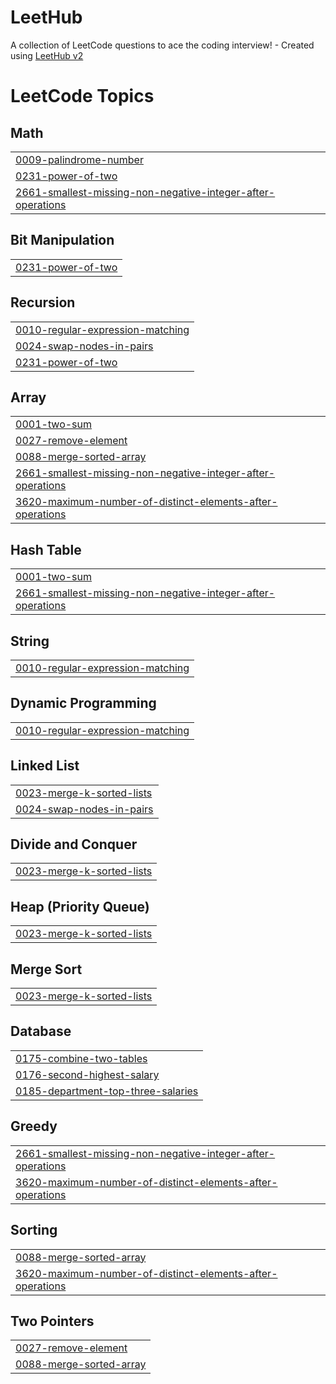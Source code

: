# LeetHub
A collection of LeetCode questions to ace the coding interview! - Created using [LeetHub v2](https://github.com/arunbhardwaj/LeetHub-2.0)

<!---LeetCode Topics Start-->
# LeetCode Topics
## Math
|  |
| ------- |
| [0009-palindrome-number](https://github.com/kheedogg/LeetHub/tree/master/0009-palindrome-number) |
| [0231-power-of-two](https://github.com/kheedogg/LeetHub/tree/master/0231-power-of-two) |
| [2661-smallest-missing-non-negative-integer-after-operations](https://github.com/kheedogg/LeetHub/tree/master/2661-smallest-missing-non-negative-integer-after-operations) |
## Bit Manipulation
|  |
| ------- |
| [0231-power-of-two](https://github.com/kheedogg/LeetHub/tree/master/0231-power-of-two) |
## Recursion
|  |
| ------- |
| [0010-regular-expression-matching](https://github.com/kheedogg/LeetHub/tree/master/0010-regular-expression-matching) |
| [0024-swap-nodes-in-pairs](https://github.com/kheedogg/LeetHub/tree/master/0024-swap-nodes-in-pairs) |
| [0231-power-of-two](https://github.com/kheedogg/LeetHub/tree/master/0231-power-of-two) |
## Array
|  |
| ------- |
| [0001-two-sum](https://github.com/kheedogg/LeetHub/tree/master/0001-two-sum) |
| [0027-remove-element](https://github.com/kheedogg/LeetHub/tree/master/0027-remove-element) |
| [0088-merge-sorted-array](https://github.com/kheedogg/LeetHub/tree/master/0088-merge-sorted-array) |
| [2661-smallest-missing-non-negative-integer-after-operations](https://github.com/kheedogg/LeetHub/tree/master/2661-smallest-missing-non-negative-integer-after-operations) |
| [3620-maximum-number-of-distinct-elements-after-operations](https://github.com/kheedogg/LeetHub/tree/master/3620-maximum-number-of-distinct-elements-after-operations) |
## Hash Table
|  |
| ------- |
| [0001-two-sum](https://github.com/kheedogg/LeetHub/tree/master/0001-two-sum) |
| [2661-smallest-missing-non-negative-integer-after-operations](https://github.com/kheedogg/LeetHub/tree/master/2661-smallest-missing-non-negative-integer-after-operations) |
## String
|  |
| ------- |
| [0010-regular-expression-matching](https://github.com/kheedogg/LeetHub/tree/master/0010-regular-expression-matching) |
## Dynamic Programming
|  |
| ------- |
| [0010-regular-expression-matching](https://github.com/kheedogg/LeetHub/tree/master/0010-regular-expression-matching) |
## Linked List
|  |
| ------- |
| [0023-merge-k-sorted-lists](https://github.com/kheedogg/LeetHub/tree/master/0023-merge-k-sorted-lists) |
| [0024-swap-nodes-in-pairs](https://github.com/kheedogg/LeetHub/tree/master/0024-swap-nodes-in-pairs) |
## Divide and Conquer
|  |
| ------- |
| [0023-merge-k-sorted-lists](https://github.com/kheedogg/LeetHub/tree/master/0023-merge-k-sorted-lists) |
## Heap (Priority Queue)
|  |
| ------- |
| [0023-merge-k-sorted-lists](https://github.com/kheedogg/LeetHub/tree/master/0023-merge-k-sorted-lists) |
## Merge Sort
|  |
| ------- |
| [0023-merge-k-sorted-lists](https://github.com/kheedogg/LeetHub/tree/master/0023-merge-k-sorted-lists) |
## Database
|  |
| ------- |
| [0175-combine-two-tables](https://github.com/kheedogg/LeetHub/tree/master/0175-combine-two-tables) |
| [0176-second-highest-salary](https://github.com/kheedogg/LeetHub/tree/master/0176-second-highest-salary) |
| [0185-department-top-three-salaries](https://github.com/kheedogg/LeetHub/tree/master/0185-department-top-three-salaries) |
## Greedy
|  |
| ------- |
| [2661-smallest-missing-non-negative-integer-after-operations](https://github.com/kheedogg/LeetHub/tree/master/2661-smallest-missing-non-negative-integer-after-operations) |
| [3620-maximum-number-of-distinct-elements-after-operations](https://github.com/kheedogg/LeetHub/tree/master/3620-maximum-number-of-distinct-elements-after-operations) |
## Sorting
|  |
| ------- |
| [0088-merge-sorted-array](https://github.com/kheedogg/LeetHub/tree/master/0088-merge-sorted-array) |
| [3620-maximum-number-of-distinct-elements-after-operations](https://github.com/kheedogg/LeetHub/tree/master/3620-maximum-number-of-distinct-elements-after-operations) |
## Two Pointers
|  |
| ------- |
| [0027-remove-element](https://github.com/kheedogg/LeetHub/tree/master/0027-remove-element) |
| [0088-merge-sorted-array](https://github.com/kheedogg/LeetHub/tree/master/0088-merge-sorted-array) |
<!---LeetCode Topics End-->